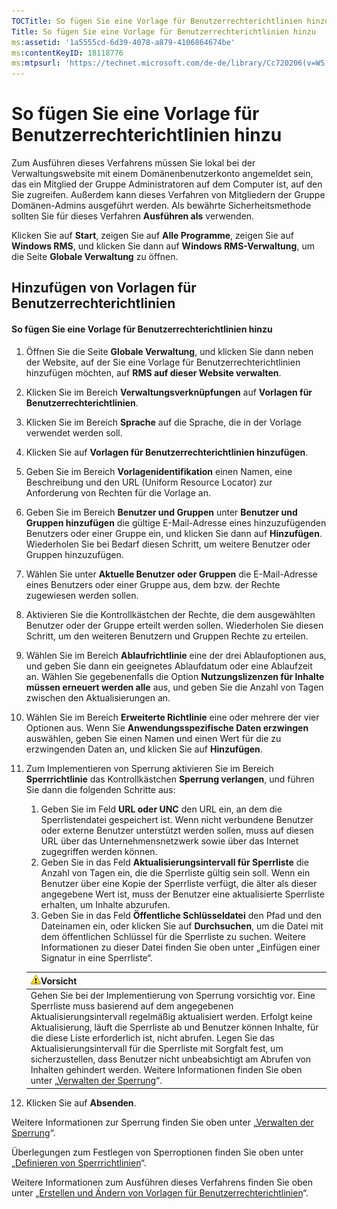 ```yaml
---
TOCTitle: So fügen Sie eine Vorlage für Benutzerrechterichtlinien hinzu
Title: So fügen Sie eine Vorlage für Benutzerrechterichtlinien hinzu
ms:assetid: '1a5555cd-6d39-4078-a879-4106864674be'
ms:contentKeyID: 18118776
ms:mtpsurl: 'https://technet.microsoft.com/de-de/library/Cc720206(v=WS.10)'
---
```


So fügen Sie eine Vorlage für Benutzerrechterichtlinien hinzu
=============================================================

Zum Ausführen dieses Verfahrens müssen Sie lokal bei der Verwaltungswebsite mit einem Domänenbenutzerkonto angemeldet sein, das ein Mitglied der Gruppe Administratoren auf dem Computer ist, auf den Sie zugreifen. Außerdem kann dieses Verfahren von Mitgliedern der Gruppe Domänen-Admins ausgeführt werden. Als bewährte Sicherheitsmethode sollten Sie für dieses Verfahren **Ausführen als** verwenden.

Klicken Sie auf **Start**, zeigen Sie auf **Alle Programme**, zeigen Sie auf **Windows RMS**, und klicken Sie dann auf **Windows RMS-Verwaltung**, um die Seite **Globale Verwaltung** zu öffnen.

Hinzufügen von Vorlagen für Benutzerrechterichtlinien
-----------------------------------------------------

#### So fügen Sie eine Vorlage für Benutzerrechterichtlinien hinzu

1.  Öffnen Sie die Seite **Globale Verwaltung**, und klicken Sie dann neben der Website, auf der Sie eine Vorlage für Benutzerrechterichtlinien hinzufügen möchten, auf **RMS auf dieser Website verwalten**.

2.  Klicken Sie im Bereich **Verwaltungsverknüpfungen** auf **Vorlagen für Benutzerrechterichtlinien**.

3.  Klicken Sie im Bereich **Sprache** auf die Sprache, die in der Vorlage verwendet werden soll.

4.  Klicken Sie auf **Vorlagen für Benutzerrechterichtlinien hinzufügen**.

5.  Geben Sie im Bereich **Vorlagenidentifikation** einen Namen, eine Beschreibung und den URL (Uniform Resource Locator) zur Anforderung von Rechten für die Vorlage an.

6.  Geben Sie im Bereich **Benutzer und Gruppen** unter **Benutzer und Gruppen hinzufügen** die gültige E-Mail-Adresse eines hinzuzufügenden Benutzers oder einer Gruppe ein, und klicken Sie dann auf **Hinzufügen**. Wiederholen Sie bei Bedarf diesen Schritt, um weitere Benutzer oder Gruppen hinzuzufügen.

7.  Wählen Sie unter **Aktuelle Benutzer oder Gruppen** die E-Mail-Adresse eines Benutzers oder einer Gruppe aus, dem bzw. der Rechte zugewiesen werden sollen.

8.  Aktivieren Sie die Kontrollkästchen der Rechte, die dem ausgewählten Benutzer oder der Gruppe erteilt werden sollen. Wiederholen Sie diesen Schritt, um den weiteren Benutzern und Gruppen Rechte zu erteilen.

9.  Wählen Sie im Bereich **Ablaufrichtlinie** eine der drei Ablaufoptionen aus, und geben Sie dann ein geeignetes Ablaufdatum oder eine Ablaufzeit an. Wählen Sie gegebenenfalls die Option **Nutzungslizenzen für Inhalte müssen erneuert werden alle** aus, und geben Sie die Anzahl von Tagen zwischen den Aktualisierungen an.

10. Wählen Sie im Bereich **Erweiterte Richtlinie** eine oder mehrere der vier Optionen aus. Wenn Sie **Anwendungsspezifische Daten erzwingen** auswählen, geben Sie einen Namen und einen Wert für die zu erzwingenden Daten an, und klicken Sie auf **Hinzufügen**.

11. Zum Implementieren von Sperrung aktivieren Sie im Bereich **Sperrrichtlinie** das Kontrollkästchen **Sperrung verlangen**, und führen Sie dann die folgenden Schritte aus:

    1.  Geben Sie im Feld **URL oder UNC** den URL ein, an dem die Sperrlistendatei gespeichert ist. Wenn nicht verbundene Benutzer oder externe Benutzer unterstützt werden sollen, muss auf diesen URL über das Unternehmensnetzwerk sowie über das Internet zugegriffen werden können.
    2.  Geben Sie in das Feld **Aktualisierungsintervall für Sperrliste** die Anzahl von Tagen ein, die die Sperrliste gültig sein soll. Wenn ein Benutzer über eine Kopie der Sperrliste verfügt, die älter als dieser angegebene Wert ist, muss der Benutzer eine aktualisierte Sperrliste erhalten, um Inhalte abzurufen.
    3.  Geben Sie in das Feld **Öffentliche Schlüsseldatei** den Pfad und den Dateinamen ein, oder klicken Sie auf **Durchsuchen**, um die Datei mit dem öffentlichen Schlüssel für die Sperrliste zu suchen. Weitere Informationen zu dieser Datei finden Sie oben unter „Einfügen einer Signatur in eine Sperrliste“.

    | ![](images/Cc720206.Caution(WS.10).gif)Vorsicht                                                                                                                                                                                                                                                                                                                                                                                                                                                                                                                                                                 |
    |----------------------------------------------------------------------------------------------------------------------------------------------------------------------------------------------------------------------------------------------------------------------------------------------------------------------------------------------------------------------------------------------------------------------------------------------------------------------------------------------------------------------------------------------------------------------------------------------------------------------------------------------|
    | Gehen Sie bei der Implementierung von Sperrung vorsichtig vor. Eine Sperrliste muss basierend auf dem angegebenen Aktualisierungsintervall regelmäßig aktualisiert werden. Erfolgt keine Aktualisierung, läuft die Sperrliste ab und Benutzer können Inhalte, für die diese Liste erforderlich ist, nicht abrufen. Legen Sie das Aktualisierungsintervall für die Sperrliste mit Sorgfalt fest, um sicherzustellen, dass Benutzer nicht unbeabsichtigt am Abrufen von Inhalten gehindert werden. Weitere Informationen finden Sie oben unter „[Verwalten der Sperrung](https://technet.microsoft.com/df732a7d-1fb0-4845-87ca-fab4bc5f98a0)“. |

12. Klicken Sie auf **Absenden**.

Weitere Informationen zur Sperrung finden Sie oben unter „[Verwalten der Sperrung](https://technet.microsoft.com/df732a7d-1fb0-4845-87ca-fab4bc5f98a0)“.

Überlegungen zum Festlegen von Sperroptionen finden Sie oben unter „[Definieren von Sperrrichtlinien](https://technet.microsoft.com/e2fffe9f-def7-439b-a8aa-43f8a065813d)“.

Weitere Informationen zum Ausführen dieses Verfahrens finden Sie oben unter „[Erstellen und Ändern von Vorlagen für Benutzerrechterichtlinien](https://technet.microsoft.com/6014176f-ef71-4d29-b3e3-da129c18563d)“.